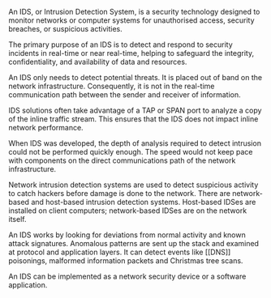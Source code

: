 An IDS, or Intrusion Detection System, is a security technology designed to monitor networks or computer systems for unauthorised access, security breaches, or suspicious activities. 

The primary purpose of an IDS is to detect and respond to security incidents in real-time or near real-time, helping to safeguard the integrity, confidentiality, and availability of data and resources.

An IDS only needs to detect potential threats. It is placed out of band on the network infrastructure. Consequently, it is not in the real-time communication path between the sender and receiver of information.

IDS solutions often take advantage of a TAP or SPAN port to analyze a copy of the inline traffic stream. This ensures that the IDS does not impact inline network performance.

When IDS was developed, the depth of analysis required to detect intrusion could not be performed quickly enough. The speed would not keep pace with components on the direct communications path of the network infrastructure.

Network intrusion detection systems are used to detect suspicious activity to catch hackers before damage is done to the network. There are network-based and host-based intrusion detection systems. Host-based IDSes are installed on client computers; network-based IDSes are on the network itself.

An IDS works by looking for deviations from normal activity and known attack signatures. Anomalous patterns are sent up the stack and examined at protocol and application layers. It can detect events like [[DNS]] poisonings, malformed information packets and Christmas tree scans.

An IDS can be implemented as a network security device or a software application.